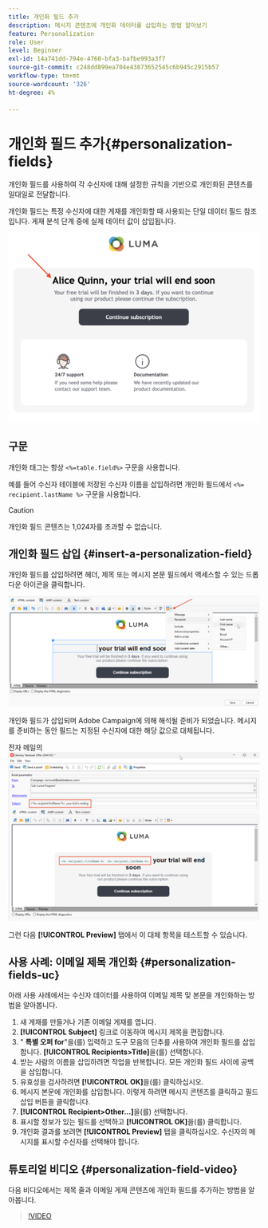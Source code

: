 ```yaml
---
title: 개인화 필드 추가
description: 메시지 콘텐츠에 개인화 데이터를 삽입하는 방법 알아보기
feature: Personalization
role: User
level: Beginner
exl-id: 14a741dd-794e-4760-bfa3-bafbe993a3f7
source-git-commit: c248dd899ea704e43873652545c6b945c2915b57
workflow-type: tm+mt
source-wordcount: '326'
ht-degree: 4%

---
```


# 개인화 필드 추가{#personalization-fields}

개인화 필드를 사용하여 각 수신자에 대해 설정한 규칙을 기반으로 개인화된 콘텐츠를 일대일로 전달합니다.

개인화 필드는 특정 수신자에 대한 게재를 개인화할 때 사용되는 단일 데이터 필드 참조입니다. 게재 분석 단계 중에 실제 데이터 값이 삽입됩니다.

![메시지 개인화 샘플](assets/perso-name-sample.png)

## 구문

개인화 태그는 항상 `<%=table.field%>` 구문을 사용합니다.

예를 들어 수신자 테이블에 저장된 수신자 이름을 삽입하려면 개인화 필드에서 `<%= recipient.lastName %>` 구문을 사용합니다.

>[!CAUTION]
>
>개인화 필드 콘텐츠는 1,024자를 초과할 수 없습니다.

## 개인화 필드 삽입 {#insert-a-personalization-field}

개인화 필드를 삽입하려면 헤더, 제목 또는 메시지 본문 필드에서 액세스할 수 있는 드롭다운 아이콘을 클릭합니다.

![개인화 필드 삽입](assets/perso-field-insert.png)

개인화 필드가 삽입되며 Adobe Campaign에 의해 해석될 준비가 되었습니다. 메시지를 준비하는 동안 필드는 지정된 수신자에 대한 해당 값으로 대체됩니다.

전자 메일의 ![개인화 필드](assets/perso-fields-in-msg.png)

그런 다음 **[!UICONTROL Preview]** 탭에서 이 대체 항목을 테스트할 수 있습니다.

<!--Learn more about message preview in [this page]().-->

## 사용 사례: 이메일 제목 개인화 {#personalization-fields-uc}

아래 사용 사례에서는 수신자 데이터를 사용하여 이메일 제목 및 본문을 개인화하는 방법을 알아봅니다.

1. 새 게재를 만들거나 기존 이메일 게재를 엽니다.
1. **[!UICONTROL Subject]** 링크로 이동하여 메시지 제목을 편집합니다.
1. &quot; **특별 오퍼 for**&quot;을(를) 입력하고 도구 모음의 단추를 사용하여 개인화 필드를 삽입합니다. **[!UICONTROL Recipients>Title]**&#x200B;을(를) 선택합니다.
1. 받는 사람의 이름을 삽입하려면 작업을 반복합니다. 모든 개인화 필드 사이에 공백을 삽입합니다.
1. 유효성을 검사하려면 **[!UICONTROL OK]**&#x200B;을(를) 클릭하십시오.
1. 메시지 본문에 개인화를 삽입합니다. 이렇게 하려면 메시지 콘텐츠를 클릭하고 필드 삽입 버튼을 클릭합니다.
1. **[!UICONTROL Recipient>Other...]**&#x200B;을(를) 선택합니다.
1. 표시할 정보가 있는 필드를 선택하고 **[!UICONTROL OK]**&#x200B;을(를) 클릭합니다.
1. 개인화 결과를 보려면 **[!UICONTROL Preview]** 탭을 클릭하십시오. 수신자의 메시지를 표시할 수신자를 선택해야 합니다.



## 튜토리얼 비디오 {#personalization-field-video}

다음 비디오에서는 제목 줄과 이메일 게재 콘텐츠에 개인화 필드를 추가하는 방법을 알아봅니다.

>[!VIDEO](https://video.tv.adobe.com/v/24925?quality=12)
